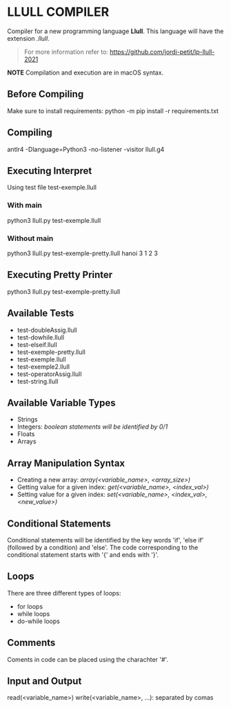 # LLULL COMPILER 
Compiler for a new programming language **Llull**. This language will have the extension *.llull*.

> For more information refer to: https://github.com/jordi-petit/lp-llull-2021

**NOTE** 
Compilation and execution are in macOS syntax. 

## Before Compiling
Make sure to install requirements: python -m pip install -r requirements.txt 

## Compiling
antlr4 -Dlanguage=Python3 -no-listener -visitor llull.g4

## Executing Interpret
Using test file test-exemple.llull

### With main 
python3 llull.py test-exemple.llull
                 
### Without main
python3 llull.py test-exemple-pretty.llull hanoi 3 1 2 3

## Executing Pretty Printer
python3 llull.py test-exemple-pretty.llull

## Available Tests
* test-doubleAssig.llull
* test-dowhile.llull
* test-elseif.llull
* test-exemple-pretty.llull
* test-exemple.llull
* test-exemple2.llull
* test-operatorAssig.llull
* test-string.llull

## Available Variable Types
* Strings
* Integers: *boolean statements will be identified by 0/1*
* Floats
* Arrays 

## Array Manipulation Syntax
* Creating a new array: *array(<variable_name>, <array_size>)*
* Getting value for a given index: *get(<variable_name>, <index_val>)*
* Setting value for a given index: *set(<variable_name>, <index_val>, <new_value>)*

## Conditional Statements
Conditional statements will be identified by the key words 'if', 'else if' (followed by a condition) and 'else'. The code corresponding to the conditional statement starts with '{' and ends with '}'.

## Loops
There are three different types of loops:
* for loops
* while loops
* do-while loops

## Comments
Coments in code can be placed using the charachter '#'.

## Input and Output
read(<variable_name>)
write(<variable_name>, <value>...): separated by comas

